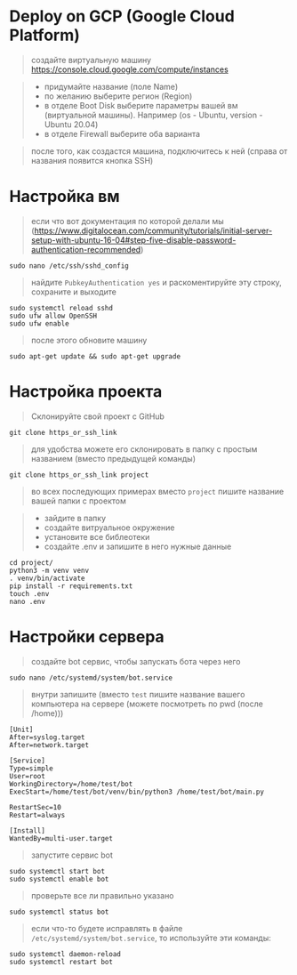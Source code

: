 # Deploy on GCP (Google Cloud Platform)
> создайте виртуальную машину https://console.cloud.google.com/compute/instances

> * придумайте название (поле Name)
> * по желанию выберите регион (Region)
> * в отделе Boot Disk выберите параметры вашей вм (виртуальной машины). Например (os - Ubuntu, version - Ubuntu 20.04)
> * в отделе Firewall выберите оба варианта

> после того, как создастся машина, подключитесь к ней (справа от названия появится кнопка SSH)


# Настройка вм
> если что вот документация по которой делали мы (https://www.digitalocean.com/community/tutorials/initial-server-setup-with-ubuntu-16-04#step-five-disable-password-authentication-recommended)

```
sudo nano /etc/ssh/sshd_config
```

> найдите `PubkeyAuthentication yes` и раскоментируйте эту строку, сохраните и выходите

```
sudo systemctl reload sshd
sudo ufw allow OpenSSH
sudo ufw enable
```

> после этого обновите машину
```
sudo apt-get update && sudo apt-get upgrade
```


# Настройка проекта
> Склонируйте свой проект с GitHub
```
git clone https_or_ssh_link
```


> для удобства можете его склонировать в папку с простым названием (вместо предыдущей команды)
```
git clone https_or_ssh_link project
``` 
> во всех последующих примерах вместо `project` пишите название вашей папки с проектом

> * зайдите в папку
> * создайте витруальное окружение
> * установите все библеотеки 
> * создайте .env и запишите в него нужные данные
```
cd project/
python3 -m venv venv
. venv/bin/activate
pip install -r requirements.txt
touch .env
nano .env
```


# Настройки сервера
> создайте bot сервис, чтобы запускать бота через него
```
sudo nano /etc/systemd/system/bot.service
```


> внутри запишите (вместо `test` пишите название вашего компьютера на сервере (можете посмотреть по pwd (после /home)))
``` 
[Unit]
After=syslog.target
After=network.target

[Service]
Type=simple
User=root
WorkingDirectory=/home/test/bot
ExecStart=/home/test/bot/venv/bin/python3 /home/test/bot/main.py

RestartSec=10
Restart=always

[Install]
WantedBy=multi-user.target 
```

> запустите сервис bot
```
sudo systemctl start bot
sudo systemctl enable bot
```

> проверьте все ли правильно указано
```
sudo systemctl status bot
```

> если что-то будете исправлять в файле `/etc/systemd/system/bot.service`, то используйте эти команды:
```
sudo systemctl daemon-reload
sudo systemctl restart bot
```